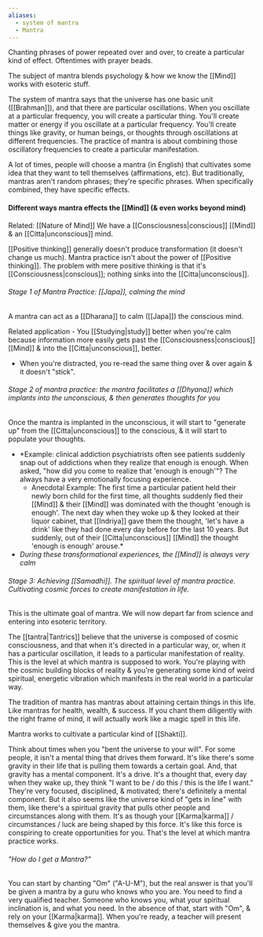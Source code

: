 ```yaml
---
aliases:
  - system of mantra
  - Mantra
---
```

Chanting phrases of power repeated over and over, to create a particular kind of effect. Oftentimes with prayer beads.

The subject of mantra blends psychology & how we know the [[Mind]] works with esoteric stuff.

The system of mantra says that the universe has one basic unit ([[Brahman]]), and that there are particular oscillations. When you oscillate at a particular frequency, you will create a particular thing.
You'll create matter or energy if you oscillate at a particular frequency.
You'll create things like gravity, or human beings, or thoughts through oscillations at different frequencies. The practice of mantra is about combining those oscillatory frequencies to create a particular manifestation.

A lot of times, people will choose a mantra (in English) that cultivates some idea that they want to tell themselves (affirmations, etc). But traditionally, mantras aren't random phrases; they're specific phrases. When specifically combined, they have specific effects.

#### Different ways mantra effects the [[Mind]] (& even works beyond mind)
Related: [[Nature of Mind]]
We have a [[Consciousness|conscious]] [[Mind]] & an [[Citta|unconscious]] mind.

[[Positive thinking]] generally doesn't produce transformation (it doesn't change us much).
Mantra practice isn't about the power of [[Positive thinking]].
The problem with mere positive thinking is that it's [[Consciousness|conscious]]; nothing sinks into the [[Citta|unconscious]].

###### Stage 1 of Mantra Practice: [[Japa]], calming the mind
A mantra can act as a [[Dharana]] to calm ([[Japa]]) the conscious mind.

Related application - You [[Studying|study]] better when you're calm because information more easily gets past the [[Consciousness|conscious]] [[Mind]] & into the [[Citta|unconscious]], better.
- When you're distracted, you re-read the same thing over & over again & it doesn't "stick".

###### Stage 2 of mantra practice: the mantra facilitates a [[Dhyana]] which implants into the unconscious, & then generates thoughts for you
Once the mantra is implanted in the unconscious, it will start to "generate up" from the [[Citta|unconscious]] to the conscious, & it will start to populate your thoughts.
- *Example: clinical addiction psychiatrists often see patients suddenly snap out of addictions when they realize that enough is enough. When asked, "how did you come to realize that 'enough is enough'"? The always have a very emotionally focusing experience.
	- Anecdotal Example: The first time a particular patient held their newly born child for the first time, all thoughts suddenly fled their [[Mind]] & their [[Mind]] was dominated with the thought 'enough is enough'. The next day when they woke up & they looked at their liquor cabinet, that [[Indriya]] gave them the thought, 'let's have a drink' like they had done every day before for the last 10 years. But suddenly, out of their [[Citta|unconscious]] [[Mind]] the thought 'enough is enough' arouse.*
- *During these transformational experiences, the [[Mind]] is always very calm*

###### Stage 3: Achieving [[Samadhi]]. The spiritual level of mantra practice. Cultivating cosmic forces to create manifestation in life.
This is the ultimate goal of mantra. We will now depart far from science and entering into esoteric territory.

The [[tantra|Tantrics]] believe that the universe is composed of cosmic consciousness, and that when it's directed in a particular way, or, when it has a particular oscillation, it leads to a particular manifestation of reality. This is the level at which mantra is supposed to work. You're playing with the cosmic building blocks of reality & you're generating some kind of weird spiritual, energetic vibration which manifests in the real world in a particular way.

The tradition of mantra has mantras about attaining certain things in this life. Like mantras for health, wealth, & success. If you chant them diligently with the right frame of mind, it will actually work like a magic spell in this life.

Mantra works to cultivate a particular kind of [[Shakti]].

Think about times when you "bent the universe to your will". For some people, it isn't a mental thing that drives them forward. It's like there's some gravity in their life that is pulling them towards a certain goal. And, that gravity has a mental component. It's a drive. It's a thought that, every day when they wake up, they think "I want to be / do this / this is the life I want." They're very focused, disciplined, & motivated; there's definitely a mental component. But it also seems like the universe kind of "gets in line" with them, like there's a spiritual gravity that pulls other people and circumstances along with them. It's as though your [[Karma|karma]] / circumstances / luck are being shaped by this force. It's like this force is conspiring to create opportunities for you. That's the level at which mantra practice works.

###### "How do I get a Mantra?"
You can start by chanting "Om" ("A-U-M"), but the real answer is that you'll be given a mantra by a guru who knows who you are. You need to find a very qualified teacher. Someone who knows you, what your spiritual inclination is, and what you need.
In the absence of that, start with "Om", & rely on your [[Karma|karma]]. When you're ready, a teacher will present themselves & give you the mantra.